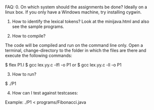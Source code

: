 FAQ: 
0. On which system should the assignments be done?
Ideally on a linux box. If you only have a Windows machine, try installing
cygwin.

1. How to identify the lexical tokens?
Look at the minijava.html and also see the sample programs.

2. How to compile? 

The code will be compiled and run on the command line only. Open a
terminal, change-directory to the folder in which the files are there and
execute the following commands:

$ flex P1.l
$ gcc lex.yy.c -lfl -o P1
or
$ gcc lex.yy.c -ll -o P1

3. How to run?

$ ./P1 

4. How can I test against testcases:

Example:
./P1 < programs/Fibonacci.java
